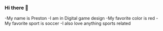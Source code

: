### Hi there 👋
-My name is Preston
-I am in Digital game design
-My favorite color is red
-My favorite sport is soccer
-I also love anything sports related
<!--
**Preston2026/Preston2026** is a ✨ _special_ ✨ repository because its `README.md` (this file) appears on your GitHub profile.

Here are some ideas to get you started:

- 🔭 I’m currently working on ... How to opperate github and then build a game using it
- 🌱 I’m currently learning ... Game design which is helping me create my first game
- 👯 I’m looking to collaborate on ... A game using github
- 🤔 I’m looking for help with ...Finding a team and creating an idea
- 💬 Ask me about ... Anything
- 📫 How to reach me: ...Email me
- 😄 Pronouns: ...he/him
- ⚡ Fun fact: ...I play soccer
-->
